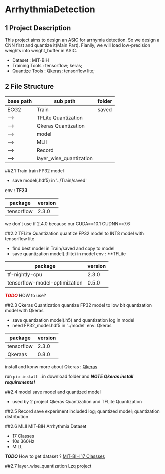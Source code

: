 # ArrhythmiaDetection
## 1 Project Description
This project aims to design an ASIC for arrhymia detection.
So we design a CNN first and quantize it(Main Part).
Fianlly, we will load low-precision weights into weight_buffer in ASIC. 

* Dataset : MIT-BIH
* Training Tools : tensorflow; keras;
* Quantize Tools : Qkeras; tensorflow lite;


## 2 File Structure
base path|sub path|folder
---|---|---
ECG2|Train|saved
-->|TFLite Quantization
-->|Qkeras Quantization
-->|model
-->|MLII
-->|Record
-->|layer_wise_quantization
 
##2.1 Train
train FP32 model
* save model(.hdf5) in '../Train/saved'

env : **TF23**

package|version
---|---
tensorflow|2.3.0
we don't use tf 2.4.0 because our CUDA==10.1 CUDNN==7.6
      
##2.2 TFLite Quantization
quantize FP32 model to INT8 model with tensorflow lite
* find best model in Train/saved and copy to model
* save quantization model(.tflite) in model
env : **TFLite


package|version
---|---
tf-nightly-cpu|2.3.0
tensorflow-model-optimization|0.5.0

<font color="#dd0000">***TODO***</font> HOW to use? 
     
##2.3 Qkeras Quantization
quantize FP32 model to low bit quantization model with Qkeras
* save quantization model(.h5) and quantization log in model
* need FP32_model.hdf5 in '../model'
env: Qkeras

package|version
---|---
tensorflow|2.3.0
Qkeraas|0.8.0
install and konw more about Qkeras : [Qkeras](https://github.com/google/qkeras)

run `pip install .`in download folder and ***NOTE Qkeras install requirements!***

##2.4 model
save model and quantized model

* used by 2 project  Qkeras Quantization and TFLite Quantization

##2.5 Record
save experiment included log; quantized model; quantization distribution

##2.6 MLII
MIT-BIH Arrhythmia Dataset
* 17 Classes
* 10s 360Hz
* MILL

***TODO***
How to get dataset ? [MIT-BIH 17 Classses]()
 
##2.7 layer_wise_quantization
Lzq project